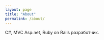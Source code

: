 ```yaml
---
layout: page
title: "About"
permalink: /about/
---
```


C#, MVC Asp.net, Ruby on Rails разработчик. 